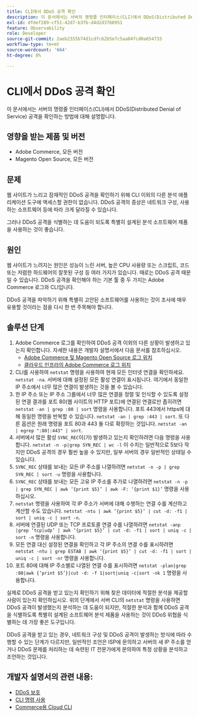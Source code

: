 ```yaml
---
title: CLI에서 DDoS 공격 확인
description: 이 문서에서는 서버의 명령줄 인터페이스(CLI)에서 DDoS(Distributed Denial of Service) 공격을 확인하는 방법에 대해 설명합니다.
exl-id: dfdef289-cf51-42d7-b3fb-d4d2d3760951
feature: Observability
role: Developer
source-git-commit: 2aeb2355b74d1cdfc62b5e7c5aa04fcd0a654733
workflow-type: tm+mt
source-wordcount: '664'
ht-degree: 0%

---
```


# CLI에서 DDoS 공격 확인

이 문서에서는 서버의 명령줄 인터페이스(CLI)에서 DDoS(Distributed Denial of Service) 공격을 확인하는 방법에 대해 설명합니다.

## 영향을 받는 제품 및 버전

* Adobe Commerce, 모든 버전
* Magento Open Source, 모든 버전

## 문제

웹 사이트가 느리고 잠재적인 DDoS 공격을 확인하기 위해 CLI 이외의 다른 분석 애플리케이션 도구에 액세스할 권한이 없습니다. DDoS 공격의 증상은 네트워크 구성, 사용하는 소프트웨어 등에 따라 크게 달라질 수 있습니다.

그러나 DDoS 공격을 식별하는 데 도움이 되도록 특별히 설계된 분석 소프트웨어 제품을 사용하는 것이 좋습니다.

## 원인

웹 사이트가 느려지는 원인은 성능이 느린 서버, 높은 CPU 사용량 또는 스크립트, 코드 또는 저렴한 하드웨어의 잘못된 구성 등 여러 가지가 있습니다. 때로는 DDoS 공격 때문일 수 있습니다. DDoS 공격을 확인해야 하는 기본 툴 중 두 가지는 Adobe Commerce 로그와 CLI입니다.

DDoS 공격을 파악하기 위해 특별히 고안된 소프트웨어를 사용하는 것이 조사에 매우 유용할 것이라는 점을 다시 한 번 주목해야 합니다.

## 솔루션 단계

1. Adobe Commerce 로그를 확인하여 DDoS 공격 이외의 다른 상황이 발생하고 있는지 확인합니다. 자세한 내용은 개발자 설명서에서 다음 문서를 참조하십시오.
   * [Adobe Commerce 및 Magento Open Source 로그 위치](https://experienceleague.adobe.com/en/docs/commerce-operations/configuration-guide/cli/enable-logging)
   * [클라우드 인프라의 Adobe Commerce 로그 위치](https://experienceleague.adobe.com/en/docs/commerce-cloud-service/user-guide/develop/test/log-locations)
1. CLI를 사용하여 `netstat` 명령을 사용하여 현재 모든 인터넷 연결을 확인하세요. `netstat -na`. 서버에 대해 설정된 모든 활성 연결이 표시됩니다. 여기에서 동일한 IP 주소에서 너무 많은 연결이 발생하는 것을 볼 수 있습니다.
1. 한 IP 주소 또는 IP 주소 그룹에서 너무 많은 연결을 정렬 및 인식할 수 있도록 설정된 연결 결과를 포트 80(웹 사이트의 HTTP 포트)에 연결된 연결로만 좁히려면 `netstat -an | grep :80 | sort` 명령을 사용합니다. 포트 443에서 https에 대해 동일한 명령을 반복할 수 있습니다. `netstat -an | grep :443 | sort`. 또 다른 옵션은 원래 명령을 포트 80과 443 둘 다로 확장하는 것입니다. `netstat -an | egrep ":80|:443" | sort`.
1. 서버에서 많은 활성 `SYNC_REC`이(가) 발생하고 있는지 확인하려면 다음 명령을 사용합니다.     `netstat -n -p|grep SYN_REC | wc -l`     이 수치는 일반적으로 5보다 작지만 DDoS 공격의 경우 훨씬 높을 수 있지만, 일부 서버의 경우 일반적인 상태일 수 있습니다.
1. `SYNC_REC` 상태를 보내는 모든 IP 주소를 나열하려면 `netstat -n -p | grep SYN_REC | sort -u` 명령을 사용합니다.
1. `SYNC_REC` 상태를 보내는 모든 고유 IP 주소를 추가로 나열하려면 `netstat -n -p | grep SYN_REC | awk ‘{print $5}’ | awk -F: ‘{print $1}’` 명령을 사용하십시오.
1. `netstat` 명령을 사용하여 각 IP 주소가 서버에 대해 수행하는 연결 수를 계산하고 계산할 수도 있습니다. `netstat -ntu | awk ‘{print $5}’ | cut -d: -f1 | sort | uniq -c | sort -n`.
1. 서버에 연결된 UDP 또는 TCP 프로토콜 연결 수를 나열하려면 `netstat -anp |grep ‘tcp|udp’ | awk ‘{print $5}’ | cut -d: -f1 | sort | uniq -c | sort -n` 명령을 사용합니다.
1. 모든 연결 대신 설정된 연결을 확인하고 각 IP 주소의 연결 수를 표시하려면 `netstat -ntu | grep ESTAB | awk ‘{print $5}’ | cut -d: -f1 | sort | uniq -c | sort -nr` 명령을 사용합니다.
1. 포트 80에 대해 IP 주소별로 나열된 연결 수를 표시하려면 `netstat -plan|grep :80|awk {‘print $5’}|cut -d: -f 1|sort|uniq -c|sort -nk 1` 명령을 사용합니다.

실제로 DDoS 공격을 받고 있는지 확인하기 위해 찾은 데이터에 적절한 분석을 제공할 사람이 있는지 확인하십시오. 위의 단계에서 서버 CLI의 `netstat` 명령을 사용하면 DDoS 공격이 발생했는지 분석하는 데 도움이 되지만, 적절한 분석과 함께 DDoS 공격을 식별하도록 특별히 설계된 소프트웨어 분석 제품을 사용하는 것이 DDoS 위협을 식별하는 데 가장 좋은 도구입니다.

DDoS 공격을 받고 있는 경우, 네트워크 구성 및 DDoS 공격이 발생하는 방식에 따라 수행할 수 있는 단계가 다르지만, 일반적인 조언은 ISP에 문의하고 서버의 새 IP 주소를 얻거나 DDoS 문제를 처리하는 데 숙련된 IT 전문가에게 문의하여 특정 상황을 분석하고 조언하는 것입니다.

## 개발자 설명서의 관련 내용:

* [DDoS 보호](https://experienceleague.adobe.com/en/docs/commerce-cloud-service/user-guide/cdn/fastly#ddos-protection)
* [CLI 명령 사용](https://experienceleague.adobe.com/en/docs/commerce-operations/configuration-guide/deployment/examples/example-using-cli)
* [Commerce용 Cloud CLI](https://experienceleague.adobe.com/en/docs/commerce-cloud-service/user-guide/dev-tools/cloud-cli/cloud-cli-overview)

